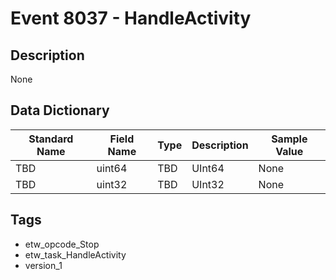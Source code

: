 # Event 8037 - HandleActivity

## Description
None

## Data Dictionary
|Standard Name|Field Name|Type|Description|Sample Value|
|---|---|---|---|---|
|TBD|uint64|TBD|UInt64|None|None|
|TBD|uint32|TBD|UInt32|None|None|

## Tags
* etw_opcode_Stop
* etw_task_HandleActivity
* version_1